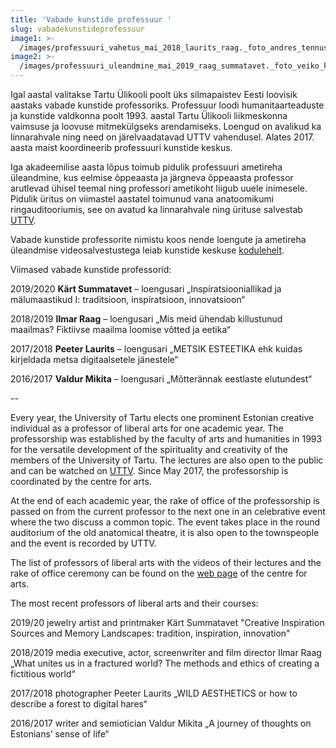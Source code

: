```yaml
---
title: 'Vabade kunstide professuur '
slug: vabadekunstideprofessuur
image1: >-
  /images/professuuri_vahetus_mai_2018_laurits_raag._foto_andres_tennus_800px.jpg
image2: >-
  /images/professuuri_uleandmine_mai_2019_raag_summatavet._foto_veiko_klemmer_800px.jpg
---
```

Igal aastal valitakse Tartu Ülikooli poolt üks silmapaistev Eesti loovisik aastaks vabade kunstide professoriks. Professuur loodi humanitaarteaduste ja kunstide valdkonna poolt 1993. aastal Tartu Ülikooli liikmeskonna vaimsuse ja loovuse mitmekülgseks arendamiseks. Loengud on avalikud ka linnarahvale ning need on järelvaadatavad UTTV vahendusel. Alates 2017. aasta maist koordineerib professuuri kunstide keskus. 

Iga akadeemilise aasta lõpus toimub pidulik professuuri ametireha üleandmine, kus eelmise õppeaasta ja järgneva õppeaasta professor arutlevad ühisel teemal ning professori ametikoht liigub uuele inimesele. Pidulik üritus on viimastel aastatel toimunud vana anatoomikumi ringauditooriumis, see on avatud ka linnarahvale ning ürituse salvestab [UTTV](https://www.uttv.ee/otsing#sona=professuuri%20%C3%BCleandmine). 

Vabade kunstide professorite nimistu koos nende loengute ja ametireha üleandmise videosalvestustega leiab kunstide keskuse [kodulehelt](https://www.kultuur.ut.ee/et/osakonnad/vabade-kunstide-professuur).

Viimased vabade kunstide professorid: 

2019/2020 **Kärt Summatavet** – loengusari „Inspiratsiooniallikad ja mälumaastikud I: traditsioon, inspiratsioon, innovatsioon“ 

 2018/2019 **Ilmar Raag** – loengusari „Mis meid ühendab killustunud maailmas? Fiktiivse maailma loomise võtted ja eetika“ 

2017/2018 **Peeter Laurits** – loengusari „METSIK ESTEETIKA ehk kuidas kirjeldada metsa digitaalsetele jänestele“ 

2016/2017 **Valdur Mikita**  – loengusari „Mõtterännak eestlaste elutundest“

\--

Every year, the University of Tartu elects one prominent Estonian creative individual as a professor of liberal arts for one academic year. The professorship was established by the faculty of arts and humanities in 1993 for the versatile development of the spirituality and creativity of the members of the University of Tartu. The lectures are also open to the public and can be watched on [UTTV](https://www.uttv.ee/otsing#sona=professuuri%20%C3%BCleandmine). Since May 2017, the professorship is coordinated by the centre for arts. 

At the end of each academic year, the rake of office of the professorship is passed on from the current professor to the next one in an celebrative event where the two discuss a common topic. The event takes place in the round auditorium of the old anatomical theatre, it is also open to the townspeople and the event is recorded by UTTV. 

The list of professors of liberal arts with the videos of their lectures and the rake of office ceremony can be found on the [web page](https://www.kultuur.ut.ee/et/osakonnad/vabade-kunstide-professuur) of the centre for arts.

The most recent professors of liberal arts and their courses: 

2019/20 jewelry artist and printmaker Kärt Summatavet "Creative Inspiration Sources and Memory Landscapes: tradition, inspiration, innovation"

2018/2019 media executive, actor, screenwriter and film director Ilmar Raag „What unites us in a fractured world? The methods and ethics of creating a fictitious world“ 

2017/2018 photographer Peeter Laurits „WILD AESTHETICS or how to describe a forest to digital hares“ 

2016/2017 writer and semiotician Valdur Mikita „A journey of thoughts on Estonians’ sense of life“
